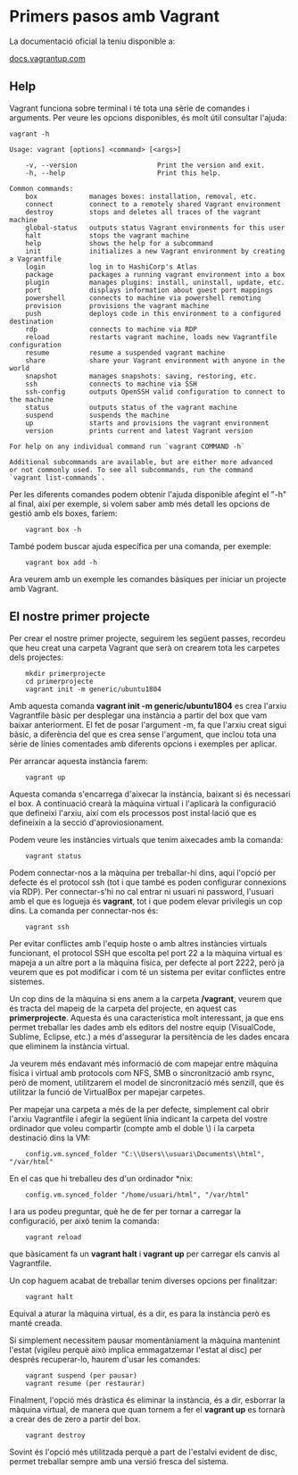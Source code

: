 # Primers pasos amb Vagrant

La documentació oficial la teniu disponible a:

[docs.vagrantup.com](http://docs.vagrantup.com)

## Help

Vagrant funciona sobre terminal i té tota una sèrie de comandes i arguments. Per veure les opcions disponibles, és molt útil consultar l'ajuda:

```
vagrant -h

Usage: vagrant [options] <command> [<args>]

    -v, --version                    Print the version and exit.
	-h, --help                       Print this help.
		
Common commands:
	box             manages boxes: installation, removal, etc.
	connect         connect to a remotely shared Vagrant environment
	destroy         stops and deletes all traces of the vagrant machine
	global-status   outputs status Vagrant environments for this user
	halt            stops the vagrant machine
	help            shows the help for a subcommand
	init            initializes a new Vagrant environment by creating a Vagrantfile
	login           log in to HashiCorp's Atlas
	package         packages a running vagrant environment into a box
	plugin          manages plugins: install, uninstall, update, etc.
	port            displays information about guest port mappings
	powershell      connects to machine via powershell remoting
	provision       provisions the vagrant machine
	push            deploys code in this environment to a configured destination
	rdp             connects to machine via RDP
	reload          restarts vagrant machine, loads new Vagrantfile configuration
	resume          resume a suspended vagrant machine
	share           share your Vagrant environment with anyone in the world
	snapshot        manages snapshots: saving, restoring, etc.
	ssh             connects to machine via SSH
	ssh-config      outputs OpenSSH valid configuration to connect to the machine
	status          outputs status of the vagrant machine
	suspend         suspends the machine
	up              starts and provisions the vagrant environment
	version         prints current and latest Vagrant version
																																	 
For help on any individual command run `vagrant COMMAND -h`

Additional subcommands are available, but are either more advanced
or not commonly used. To see all subcommands, run the command
`vagrant list-commands`.
```
Per les diferents comandes podem obtenir l'ajuda disponible afegint el "-h" al final, així per exemple, si volem saber amb més detall les opcions de gestió amb els boxes, faríem:

```
    vagrant box -h
```
També podem buscar ajuda específica per una comanda, per exemple:
````
	vagrant box add -h
````
Ara veurem amb un exemple les comandes bàsiques per iniciar un projecte amb Vagrant.

## El nostre primer projecte

Per crear el nostre primer projecte, seguirem les següent passes, recordeu que heu creat una carpeta Vagrant que serà on crearem tota les carpetes dels projectes:
````
    mkdir primerprojecte
    cd primerprojecte
    vagrant init -m generic/ubuntu1804
````

Amb aquesta comanda __vagrant init -m generic/ubuntu1804__ es crea l'arxiu Vagrantfile bàsic per desplegar una instància a partir del box que vam baixar anteriorment. El fet de posar l'argument -m, fa que l'arxiu creat sigui bàsic, a diferència del que es crea sense l'argument, que inclou tota una sèrie de línies comentades amb diferents opcions i exemples per aplicar.

Per arrancar aquesta instància farem:
```
    vagrant up
```
Aquesta comanda s'encarrega d'aixecar la instància, baixant si és necessari el box. A continuació crearà la màquina virtual i l'aplicarà la configuració que defineixi l'arxiu, així com els processos post instal·lació que es defineixin a la secció d'aproviosionament.

Podem veure les instàncies virtuals que tenim aixecades amb la comanda:
````
    vagrant status
````
Podem connectar-nos a la màquina per treballar-hi dins, aquí l'opció per defecte és el protocol ssh (tot i que també es poden configurar connexions via RDP). Per connectar-s'hi no cal entrar ni usuari ni password, l'usuari amb el que es logueja és __vagrant__, tot i que podem elevar privilegis un cop dins. La comanda per connectar-nos és:
````
	vagrant ssh
````
Per evitar conflictes amb l'equip hoste o amb altres instàncies virtuals funcionant, el protocol SSH que escolta pel port 22 a la màquina virtual es mapeja a un altre port a la màquina física, per defecte al port 2222, però ja veurem que es pot modificar i com té un sistema per evitar conflictes entre sistemes.

Un cop dins de la màquina si ens anem a la carpeta __/vagrant__, veurem que és tracta del mapeig de la carpeta del projecte, en aquest cas __primerprojecte__. Aquesta és una característica molt interessant, ja que ens permet treballar les dades amb els editors del nostre equip (VisualCode, Sublime, Eclipse, etc.) a més d'assegurar la persitència de les dades encara que eliminem la instància virtual.

Ja veurem més endavant més informació de com mapejar entre màquina física i virtual amb protocols com NFS, SMB o sincronització amb rsync, però de moment, utilitzarem el model de sincronització més senzill, que és utilitzar la funció de VirtualBox per mapejar carpetes.

Per mapejar una carpeta a més de la per defecte, simplement cal obrir l'arxiu Vagrantfile i afegir la següent línia indicant la carpeta del vostre ordinador que voleu compartir (compte amb el doble \\) i la carpeta destinació dins la VM:
````
	config.vm.synced_folder "C:\\Users\\usuari\Documents\\html", "/var/html"
````
En el cas que hi treballeu des d'un ordinador *nix:
````
	config.vm.synced_folder "/home/usuari/html", "/var/html"
````
I ara us podeu preguntar, què he de fer per tornar a carregar la configuració, per això tenim la comanda:
````
	vagrant reload
````
que bàsicament fa un **vagrant halt** i **vagrant up** per carregar els canvis al Vagrantfile.

Un cop haguem acabat de treballar tenim diverses opcions per finalitzar:
````
	vagrant halt
````
Equival a aturar la màquina virtual, és a dir, es para la instància però es manté creada.

Si simplement necessitem pausar momentàniament la màquina mantenint l'estat (vigileu perquè això implica emmagatzemar l'estat al disc) per després recuperar-lo, haurem d'usar les comandes:
````
	vagrant suspend (per pausar)
	vagrant resume (per restaurar)
````
Finalment, l'opció més dràstica és eliminar la instància, és a dir, esborrar la màquina virtual, de manera que quan tornem a fer el **vagrant up** es tornarà a crear des de zero a partir del box. 
````
	vagrant destroy
````
Sovint és l'opció més utilitzada perquè a part de l'estalvi evident de disc, permet treballar sempre amb una versió fresca del sistema.